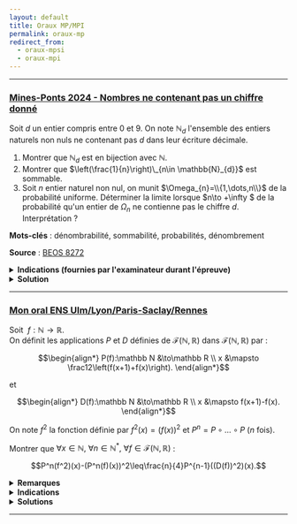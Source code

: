 ```yaml
---
layout: default
title: Oraux MP/MPI
permalink: oraux-mp
redirect_from:
  - oraux-mpsi
  - oraux-mpi
---
```


---

<h3 id="beos-8272">
  <a href="#beos-8272" class="header">
  Mines-Ponts 2024 - Nombres ne contenant pas un chiffre donné</a>
</h3>

Soit $d$ un entier compris entre 0 et 9. On note $\mathbb{N}_{d}$ l'ensemble des entiers naturels non nuls ne contenant pas $d$ dans leur écriture décimale.

1. Montrer que $\mathbb{N}_{d}$ est en bijection avec $\mathbb{N}$.
2. Montrer que $\left(\frac{1}{n}\right)\_{n\in \mathbb{N}_{d}}$ est sommable.
3. Soit $n$ entier naturel non nul, on munit $\Omega_{n}=\\{1,\dots,n\\}$ de la probabilité uniforme. Déterminer la limite lorsque $n\to +\infty $ de la probabilité qu'un entier de $\Omega_{n}$ ne contienne pas le chiffre $d$. Interprétation ?

**Mots-clés** : dénombrabilité, sommabilité, probabilités, dénombrement

**Source** : <a href="https://beos.prepas.org/sujet.php?id=8272" target="_blank">BEOS 8272</a>

<details>
  <summary><b>Indications (fournies par l'examinateur durant l'épreuve)</b></summary>
    <ol>
      <li>Penser à la dénombrabilité.</li>
      <li>Trouver une partition bien choisie de $\mathbb{N}_{d}$.</li>
      <li>Raisonner en termes de cardinalités.</li>
    </ol>
</details>

<details>
  <summary><b>Solution</b></summary>
    <ol>
      <li>
        $\mathbb{N}_{d}$ est clairement une partie infinie de $\mathbb{N}$, donc $\mathbb{N}_{d}$ est dénombrable, i.e. en bijection avec $\mathbb{N}$.
      </li>
      <li>
        Soit $m\in\mathbb{N}^*$ et comptons (grossièrement) le nombre d'entiers de $\mathbb{N}_{d}$ à $m$ chiffres.<br>
        Pour chaque chiffre, on a au plus 9 choix (car on ne peut pas choisir $d$), donc il y a au plus $9^m$ entiers de $\mathbb{N}_{d}$ à $m$ chiffres.<br>
        <ol> Remarque : ce n'est pas exactement $9^m$ car un nombre ne peut pas commencer par un 0, mais on peut négliger ce détail puisque $9^m$ est une majoration suffisante pour conclure par la suite. Le nombre exact est $9^m$ pour $\mathbb{N}_{0}$ et $8\times 9^{m-1}$ pour les $\mathbb{N}_{d}$ avec $d\neq 0$.</ol>
        D'après le théorème de sommation par paquets pour des réels positifs, on a :
        $$\begin{align*}
        \sum_{n\in\mathbb{N}_{d}}\frac{1}{n}&=\sum_{m=1}^{+\infty}\left(\sum_{\substack{n\in\mathbb{N}_{d}\\10^{m-1}\leq n<10^m}}\frac{1}{n}\right)\leq\sum_{m=1}^{+\infty}\left(\sum_{\substack{n\in\mathbb{N}_{d}\\10^{m-1}\leq n<10^m}}\frac{1}{10^{m-1}}\right)\\
        &\leq\sum_{m=1}^{+\infty}\left(\frac{9^m}{10^{m-1}}\right)=10\sum_{m=1}^{+\infty}\left(\frac{9}{10}\right)^m=10\frac{9/10}{1-9/10}=90\\
        &<+\infty.
        \end{align*}$$
        Donc la famille $\displaystyle \left(\frac{1}{n}\right)_{n\in \mathbb{N}_{d}}$ est sommable.
      </li>
      <li>
        Soit $n\in\mathbb{N}^*$ et $m$ le nombre de chiffres de $n$ (remarque : $m=\lfloor\log_{10}(n)\rfloor+1$).<br>
        Notons $A_k$ l'ensemble des entiers de $\mathbb{N}_{d}$ à $k$ chiffres, i.e. $A_k=\mathbb{N}_{d}\cap\{10^{k-1},\dots,10^k-1\}$.<br>
        Ainsi, on a
        $$\displaystyle \Omega_n = \mathbb{N}_{d}\cap \{1,\dots,n\}\subseteq \mathbb{N}_{d}\cap\{1,\dots,10^{m}-1\}=\mathbb{N}_{d}\cap\bigsqcup_{k=1}^{m}\{10^{k-1},\dots,10^k-1\}=\bigsqcup_{k=1}^{m}A_k.$$
        Donc $\displaystyle \operatorname{Card}(\Omega_n)\leq\sum_{k=1}^{m}\operatorname{Card}(A_k)\leq\sum_{k=1}^{m}9^k=9\frac{9^m-1}{9-1}\leq 9^{m+1}$.<br>
        Ainsi, $\displaystyle 0\leq \mathbb{P}(\Omega_n) = \frac{\operatorname{Card}(\Omega_n)}{n}\leq\frac{9^{m+1}}{n}\leq\frac{9^{m+1}}{10^{m-1}}=90\left(\frac{9}{10}\right)^m\xrightarrow[n\to +\infty]{}0$ (car $m\to+\infty$ lorsque $n\to +\infty$).<br><br>
        L'interprétation est que la "probabilité" qu'un entier naturel non nul ne contienne pas le chiffre $d$ est nul.
      </li>
    </ol>
</details>

---

<h3 id="mon-oral-ens-ulsr">
  <a href="#mon-oral-ens-ulsr" class="header">
  Mon oral ENS Ulm/Lyon/Paris-Saclay/Rennes</a>
</h3>

Soit $\ f:\mathbb N\to\mathbb R$.<br>
On définit les applications $P$ et $D$ définies de $\mathcal F(\mathbb N,\mathbb R)$ dans $\mathcal F(\mathbb N,\mathbb R)$ par :

$$\begin{align*}
P(f):\mathbb N &\to\mathbb R \\
 x &\mapsto \frac12\left(f(x+1)+f(x)\right).
\end{align*}$$

et

$$\begin{align*}
D(f):\mathbb N &\to\mathbb R \\
 x &\mapsto f(x+1)-f(x).
\end{align*}$$

On note $f^2$ la fonction définie par $f^2(x)=(f(x))^2$ et $P^n = P\circ\dots\circ P$ ($n$ fois).

Montrer que $\forall x\in\mathbb N,\ \forall n\in\mathbb N^*,\ \forall f\in\mathcal F(\mathbb N,\mathbb R)$ :

$$P^n(f^2)(x)-(P^n(f)(x))^2\leq\frac{n}{4}P^{n-1}((D(f))^2)(x).$$

<details>
  <summary><b>Remarques</b></summary>
    Deux ans de prépa pour ça... Le cours ne sert à rien, faut juste savoir faire des calculs et ne pas se tromper.
</details>

<details>
  <summary><b>Indications</b></summary>
  <details>
    <summary><u>Indication solution 1</u></summary>
      Procéder par récurrence sur $n$ (oui oui, c'est vraiment l'indication qu'on m'a donnée lors de l'oral).
    </details>
    <details>
    <summary><u>Indication solution 2</u></summary>
      Voir $P$ et $D$ comme des opérateurs linéaires.<br>
      En notant $T(f)(x)=f(x+1)$, on a $D=T-\operatorname{Id}$ et $P=\dfrac12(T+\operatorname{Id})$.
    </details>
</details>

<details>
  <summary><b>Solutions</b></summary>
    <details>
      <summary><u>Solution 1 : par récurrence</u></summary>
        On va démontrer l'inégalité par récurrence sur $n$.
        <details>
          <summary>Initialisation</summary>
            Pour $n=1$, on a :
            $$\begin{align*}
            P(f^2)(x)-(P(f)(x))^2&=\frac12\left(f(x+1)^2+f(x)^2\right)-\left(\frac12\left(f(x+1)+f(x)\right)\right)^2\\
            &=\frac14\left(f(x+1)-f(x)\right)^2\\
            &=\frac14(D(f)(x))^2\\
            &=\frac14P^0((D(f))^2)(x).
            \end{align*}$$
        </details>
        <details>
          <summary>Hérédité</summary>
            Supposons que pour un certain $n\in\mathbb N^*$, on ait :
            $$P^n(f^2)(x)-(P^n(f)(x))^2\leq\frac{n}{4}P^{n-1}((D(f))^2)(x).$$
            On a alors :
            $$\begin{align*}
            P^{n+1}&(f^2)(x)-(P^{n+1}(f)(x))^2=P\left(P^n(f^2)\right)(x)-\left(P\left(P^n(f)\right)(x)\right)^2\\
            &=\frac12\left(P^n(f^2)(x+1)+P^n(f^2)(x)\right)-\left(\frac12\left(P^n(f)(x+1)+P^n(f)(x)\right)\right)^2\\
            &=\frac14\left(2P^n(f^2)(x+1)+2P^n(f^2)(x)-(P^n(f)(x+1))^2-2P^n(f)(x+1)P^n(f)(x)-(P^n(f)(x))^2\right)\\
            &=\frac14\Big(2P^n(f^2)(x+1)+2P^n(f^2)(x)-2(P^n(f)(x+1))^2-2(P^n(f)(x))^2\\
            &\quad +(P^n(f)(x+1))^2-2P^n(f)(x+1)P^n(f)(x)+(P^n(f)(x))^2\Big)\\
            &=\frac12\left(P^n(f^2)(x+1)-(P^n(f)(x+1))^2+P^n(f^2)(x)-(P^n(f)(x))^2\right)\\
            &\quad +\left(\frac12\left(P^n(f)(x+1)-P^n(f)(x)\right)\right)^2\\
            &\leq\frac12\frac{n}{4}\left(P^{n-1}((D(f))^2)(x+1)+P^{n-1}((D(f))^2)(x)\right)\\
            &\quad +\left(\frac12\left(P^n(f)(x+1)-P^n(f)(x)\right)\right)^2\qquad\qquad \text{(par hypothèse de récurrence)}\\
            &=\frac{n}{4}P^n((D(f))^2)(x)+\frac14\left(D(P^n(f))\right)^2(x)\\
            &\leq\frac{n}{4}P^n((D(f))^2)(x)+\frac14P^n((D(f))^2)(x) \qquad\qquad \text{($*$)}\\
            &=\frac{n+1}{4}P^n((D(f))^2)(x).
            \end{align*}$$
            D'où l'hérédité, sous réserve de justifier l'inégalité $(*)$ :
            $$\displaystyle\left(D(P^n(f))\right)^2(x)\leq P^n((D(f))^2)(x).$$
            On procède à nouveau par récurrence sur $n$.
            <details>
              <summary>Lemme</summary>
              $$\forall a,b,c\in\mathbb R,\ (a-c)^2\leq 2(a-b)^2+2(b-c)^2.$$
              Preuve :
              $$\begin{align*}
              (a-c)^2\leq 2(a-b)^2+2(b-c)^2 &\Longleftrightarrow a^2-2ac+c^2\leq 2a^2-4ab+2b^2+2b^2-4bc+2c^2\\
              &\Longleftrightarrow 0\leq a^2-4ab+4b^2-4bc+c^2+2ac\\
              &\Longleftrightarrow 0\leq (a-2b+c)^2.
              \end{align*}$$
            </details>
            <details>
              <summary>Initialisation</summary>
                Pour $n=1$, on a :
                $$\begin{align*}
                \left(D(P(f))\right)^2(x)&=\left(P(f)(x+1)-P(f)(x)\right)^2\\
                &=\left(\frac12\left(f(x+2)+f(x+1)\right)-\frac12\left(f(x+1)+f(x)\right)\right)^2\\
                &=\frac14\left(f(x+2)-f(x)\right)^2
                \end{align*}$$
                et
                $$\begin{align*}
                P((D(f))^2)(x)&=\frac12\left((D(f)(x+1))^2+(D(f)(x))^2\right)\\
                &=\frac12\left((f(x+2)-f(x+1))^2+(f(x+1)-f(x))^2\right).
                \end{align*}$$
                On a alors, en utilisant le lemme avec $a=f(x)+2, b=f(x+1)$ et $c=f(x+2)$ :
                $$\left(D(P(f))\right)^2(x)=\frac14\left(f(x+2)-f(x)\right)^2\leq\frac12\left((f(x+2)-f(x+1))^2+(f(x+1)-f(x))^2\right)=P((D(f))^2)(x).$$
            </details>
            <details>
              <summary>Hérédité</summary>
                Supposons que pour un certain $n\in\mathbb N^*$, on ait :
                $$\left(D(P^n(f))\right)^2(x)\leq P^n((D(f))^2)(x).$$
                On a alors :
                $$\begin{align*}
                &\left(D(P^{n+1}(f))\right)^2(x)=\left(P^{n+1}(f)(x+1)-P^{n+1}(f)(x)\right)^2\\
                &=\left(P(P^n(f))(x+1)-P(P^n(f))(x)\right)^2\\
                &=\left(\frac12\left(P^n(f)(x+2)+P^n(f)(x+1)\right)-\frac12\left(P^n(f)(x+1)+P^n(f)(x)\right)\right)^2\\
                &=\frac14\left(P^n(f)(x+2)-P^n(f)(x)\right)^2\\
                &\leq\frac12\left(P^n(f)(x+2)-P^n(f)(x+1)\right)^2+\frac12\left(P^n(f)(x+1)-P^n(f)(x)\right)^2 \qquad \text{(par le lemme)}\\
                &=\frac12\left(D(P^n(f))\right)^2(x+1)+\frac12\left(D(P^n(f))\right)^2(x)\\
                &\leq\frac12P^n((D(f))^2)(x+1)+\frac12P^n((D(f))^2)(x)\qquad\qquad \text{(par hypothèse de récurrence)}\\
                &=P^{n+1}((D(f))^2)(x).
                \end{align*}$$
                D'où le résultat.
            </details>
            Par récurrence, on a donc bien :
            $$\forall x\in\mathbb N,\ \forall n\in\mathbb N^*,\ \forall f\in\mathcal F(\mathbb N,\mathbb R),\ P^n(f^2)(x)-(P^n(f)(x))^2\leq\frac{n}{4}P^{n-1}((D(f))^2)(x).$$
        </details>
    </details>
    <details>
      <summary><u>Solution 2 : avec les opérateurs</u></summary>
        En remarquant que $P$ et $D$ sont des opérateurs linéaires dans l'espace vectoriel des suites réelles, cela nous incite à raisonner avec les opérateurs. Cela simplifie grandement les calculs et la preuve est plus élégante, notamment car elle n'utilise pas la récurrence.
        <details>
          <summary>Notations préliminaires</summary>
            On pose $E=\mathcal F(\mathbb N,\mathbb R)$ (on peut le voir comme l'espace vectoriel des suites réelles).<br>
            $(E,+,\times)$ est un anneau commutatif où $f\times g$ est défini par $(f\times g)(x)=f(x)g(x)$.<br>
            $(\mathcal F(E,E),+,\times)$ est un anneau commutatif où $\times$ est défini par $(A\times B)(f)=A(f)\times B(f)$.<br>
            $(\mathcal F(E,E),\circ)$ est un monoïde où $\circ$ est la composition d'applications.<br>
            $(\mathcal F(E,E),\leq)$ est un ensemble ordonné où $\leq$ est défini par
            $$A\leq B\Longleftrightarrow\forall f\in E,\ A(f)\leq B(f)\Longleftrightarrow \forall f\in E,\ \forall x\in\mathbb N,\ A(f)(x)\leq B(f)(x).$$
            On note $T,I,C\in\mathcal F(E,E)$ les opérateurs définis par :
            $$\begin{align*}
            T(f):\mathbb N &\to\mathbb R \\
            x &\mapsto f(x+1),\\
            I(f):\mathbb N &\to\mathbb R \\
            x &\mapsto f(x),\\
            C(f):\mathbb N &\to\mathbb R \\
            x &\mapsto (f(x))^2.
            \end{align*}$$
            Ici, $T$ est l'opération de translation, $I$ est l'opération d'identité et $C$ est l'opération de mise au carré.<br>
            On a $\displaystyle P=\frac12(I+T)$ et $D=T-I$ (ce sont des opérateurs linéaires) et $C=I\times I$.<br>
        </details>
        <details>
          <summary>Réécriture de l'inégalité</summary>
            On note, pour $F\in\mathcal F(E,E)$ et $n\in\mathbb N^*$, $F^n$ l'application $F\circ\cdots\circ F$ ($n$ fois).<br>
            L'inégalité à démontrer
            $$\forall x\in\mathbb N,\ \forall n\in\mathbb N^*,\ \forall f\in\mathcal F(\mathbb N,\mathbb R),\ P^n(f^2)(x)-(P^n(f)(x))^2\leq\frac{n}{4}P^{n-1}((D(f))^2)(x)$$
            s'écrit donc
            $$P^n\circ C - C\circ P^n\leq\frac{n}{4}P^{n-1}\circ C\circ D.$$
            On peut simplifier davantage avec le commutateur défini dans $\mathcal F(E,E)$ par $[A,B]=A\circ B-B\circ A$ :
            $$[P^n,C]\leq\frac{n}{4}P^{n-1}\circ C\circ D.$$
        </details>
        <details>
          <summary>Démonstration</summary>
            Pour rendre les calculs plus clairs, l'exposant $n$ désignera le $n$-ième itéré de la composition (vu dans $(\mathcal F(E,E),\circ)$) et l'exposant $2$ désignera la mise au carré (dans l'anneau commutatif $(\mathcal F(E,E),+,\times)$).<br>
            Ainsi, ici, $C=I\times I=I^2$.<br><br>
            On utilise les résultats suivants, vrais pour $A,B\in\mathcal F(E,E)$ :
            <ol>
              <li>
                $T\circ (A\times B)=(T\circ A)\times (T\circ B)$
              </li>
              <li>
                $P\circ D = D\circ P\quad$ ($P=\frac12(T+I)$ et $D=T-I$ commutent)
              </li>
              <li>
                $2(A^2+B^2)-(A+B)^2=(A-B)^2$
              </li>
              <li>
                $C\circ A = A^2 \geq 0$
              </li>
              <li>
                $A\geq 0 \Rightarrow P\circ A \geq 0$
              </li>
            </ol>
          <details>
            <summary>Étape 1 : $[P,C]$</summary>
              $$\begin{align*}
              [P,C]&=P\circ C-C\circ P\\
              &=\left(\frac12(T+I)\right)\circ I^2-C\circ\left(\frac12(T+I)\right)\\
              &=\frac12(T^2+I^2)-\left(\frac12(T+I)\right)^2 \quad \text{(par 1.)}\\
              &=\frac14(T-I)^2 \quad \text{(par 3.)}\\
              &=\frac14D^2\\
              &=\frac14C\circ D.
              \end{align*}$$
              On obtient une relation intéressante : $\displaystyle [P,C]=\dfrac14C\circ D$.<br>
              Cette relation montre aussi le cas $n=1$ de l'inégalité à démontrer.
          </details>
          <details>
            <summary>Étape 2 : $[P^n,C]$</summary>
              Soit $n\in\mathbb N^*$.
              $$\begin{align*}
              [P^{n},C]&=P^{n}\circ C-C\circ P^{n}\\
              &=\sum_{k=0}^{n-1}\left(P^{k+1}\circ C\circ P^{n-1-k}-P^{k}\circ C\circ P^{n-k}\right) \qquad \text{(téléscopage)}\\
              &=\sum_{k=0}^{n-1}P^k \circ \left(P\circ C - C\circ P\right) \circ P^{n-1-k}\\
              &=\sum_{k=0}^{n-1}P^k \circ [P,C] \circ P^{n-1-k}\\
              &=\frac14\sum_{k=0}^{n-1}P^k \circ C\circ D \circ P^{n-1-k} \qquad \text{(par l'étape 1 : $[P,C]=\dfrac14C\circ D$)}\\
              &\leq \frac14\sum_{k=0}^{n-1}P^{n-1}\circ C\circ D \qquad \text{($*$) (c'est ce qu'on aimerait avoir)}\\
              &=\frac{n}{4}P^{n-1}\circ C\circ D.
              \end{align*}$$
              Il reste à montrer ($*$) : pour tout $k\in\{0,\ldots,n-1\}$, on a $P^k\circ C\circ D \circ P^{n-1-k}\leq P^{n-1}\circ C\circ D$.<br>
              Il suffit de démontrer la chaîne d'inégalités suivante :
              $$C\circ D \circ P^{n-1}\leq P\circ C\circ D \circ P^{n-2-k} \leq \cdots \leq P^{n-1}\circ C\circ D,$$
              i.e. pour tout $k\in\{0,\ldots,n-2\}$ :
              $$\begin{align*}
              &P^k \circ C\circ D \circ P^{n-1-k}\leq P^{k+1}\circ C\circ D \circ P^{n-2-k}\\
              &\Longleftrightarrow P^k\circ (C\circ D \circ P)\circ P^{n-2-k}\leq P^k\circ (P\circ C\circ D)\circ P^{n-2-k}\\
              &\Longleftrightarrow P^k \circ [P,C\circ D] \circ P^{n-2-k}\geq 0.
              \end{align*}$$
          </details>
          <details>
            <summary>Étape 3 : $[P,C\circ D]$</summary>
            $$\begin{align*}
            [P, C \circ D] &= P \circ C \circ D - C \circ D \circ P\\
            &= P \circ D^2 - (D \circ P)^2 \qquad \text{(par associativité de $\circ$)}\\
            &= P \circ D^2 - (P \circ D)^2 \qquad \text{(par 2.)}\\
            &= \frac{1}{2} (T+I) \circ D^2 - \left(\frac{1}{2} (T+I) \circ D\right)^2\\
            &= \frac{1}{2} ((T \circ D)^2 + D^2) - \left(\frac{1}{2} (T \circ D + D)\right)^2 \qquad \text{(par 1.)}\\
            &= \frac{1}{4} (T \circ D - D)^2 \qquad \text{(par 3.)}\\
            &= \frac{1}{4} ((T-I) \circ D)^2\\
            &= \frac{1}{4} C \circ D \circ D.
            \end{align*}$$
            On a alors
            $$P^k \circ [P,C\circ D] \circ P^{n-2-k} = \frac{1}{4} P^k \circ C \circ D \circ D \circ P^{n-2-k}.$$
            D'après les résultats 4. et 5. on a $P^k\circ C\circ (D \circ D \circ P^{n-2-k})\geq 0$, donc $P^k \circ [P,C\circ D] \circ P^{n-2-k}\geq 0$.<br>
            D'où $(*)$ (étape 2) et donc l'inégalité voulue :
            $$[P^n,C]\leq\frac{n}{4}P^{n-1}\circ C\circ D.$$
          </details>
          <details>
            <summary>Étape 4 : Résumé et conclusion</summary>
            Avec les opérateurs précédemment définis, l'inégalité à démontrer est équivalente à :
            $$[P^n,C]\leq\frac{n}{4}P^{n-1}\circ C\circ D.$$
            On calcule alors :<br>
            <li>
              $[P,C]=\dfrac14C\circ D$.
            </li>
            <li>
            $\displaystyle[P^{n},C]=\sum_{k=0}^{n-1}P^k \circ [P,C] \circ P^{n-1-k}=\frac14\sum_{k=0}^{n-1}P^k \circ C\circ D \circ P^{n-1-k}$.
            </li>
            <li>
            Pour démontrer l'inégalité de l'énoncé, il suffit que $\displaystyle P^k \circ C\circ D \circ P^{n-1-k}\leq P^{n-1}\circ C\circ D$.<br>
            Pour cela, on montre l'inégalité suivante :
            $$P^k \circ C\circ D \circ P^{n-1-k}\leq P^{k+1}\circ C\circ D \circ P^{n-2-k} \Longleftrightarrow P^k \circ [P,C\circ D] \circ P^{n-2-k}\geq 0.$$
            </li>
            <li>
              $[P,C\circ D]=\dfrac14C \circ D \circ D$ et donc
              $$P^k \circ [P,C\circ D] \circ P^{n-2-k}=\frac{1}{4} P^k \circ C \circ D \circ D \circ P^{n-2-k}\geq 0.$$
            </li>
            Sans récurrence, on a démontré l'inégalité voulue.
          </details>
        </details>
    </details>
</details>

---
